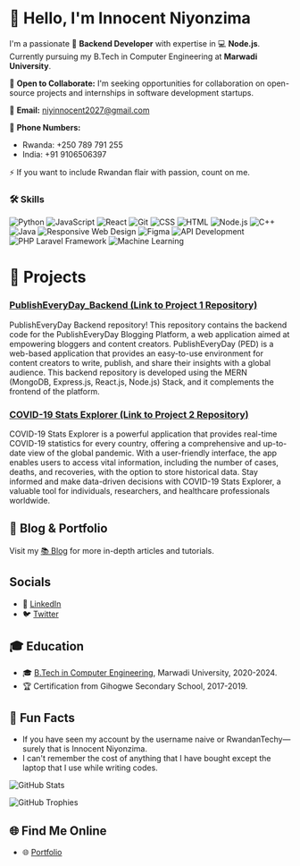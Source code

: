# 👋 Hello, I'm Innocent Niyonzima

I'm a passionate 🚀 **Backend Developer** with expertise in 💻 **Node.js**. Currently pursuing my B.Tech in Computer Engineering at **Marwadi University**.

🤝 **Open to Collaborate:** I'm seeking opportunities for collaboration on open-source projects and internships in software development startups.

📧 **Email:** niyinnocent2027@gmail.com

📱 **Phone Numbers:**
- Rwanda: +250 789 791 255
- India: +91 9106506397

⚡ If you want to include Rwandan flair with passion, count on me.

### 🛠️ Skills

![Python](https://img.shields.io/badge/Python-Intermediate-blue?logo=python&style=for-the-badge)
![JavaScript](https://img.shields.io/badge/JavaScript-Advanced-yellow?logo=javascript&style=for-the-badge)
![React](https://img.shields.io/badge/React-Expert-blue?logo=react&style=for-the-badge)
![Git](https://img.shields.io/badge/Git-Advanced-red?logo=git&style=for-the-badge)
![CSS](https://img.shields.io/badge/CSS-Advanced-purple?logo=css3&style=for-the-badge)
![HTML](https://img.shields.io/badge/HTML-Advanced-orange?logo=html5&style=for-the-badge)
![Node.js](https://img.shields.io/badge/Node.js-Advanced-green?logo=node.js&style=for-the-badge)
![C++](https://img.shields.io/badge/C++-Intermediate-blue?style=for-the-badge)
![Java](https://img.shields.io/badge/Java-Intermediate-orange?logo=java&style=for-the-badge)
![Responsive Web Design](https://img.shields.io/badge/Responsive%20Web%20Design-Advanced-blueviolet?style=for-the-badge)
![Figma](https://img.shields.io/badge/Figma-Intermediate-lightgrey?logo=figma&style=for-the-badge)
![API Development](https://img.shields.io/badge/API%20Development-Advanced-brightgreen?style=for-the-badge)
![PHP Laravel Framework](https://img.shields.io/badge/PHP%20Laravel%20Framework-Intermediate-red?logo=laravel&style=for-the-badge)
![Machine Learning](https://img.shields.io/badge/Machine%20Learning-Intermediate-brightgreen?style=for-the-badge)


# 🚀 Projects

### [PublishEveryDay_Backend (Link to Project 1 Repository)](https://github.com/M-p-MU/PublishEveryDay_Backend)

PublishEveryDay Backend repository! This repository contains the backend code for the PublishEveryDay Blogging Platform, a web application aimed at empowering bloggers and content creators. PublishEveryDay (PED) is a web-based application that provides an easy-to-use environment for content creators to write, publish, and share their insights with a global audience. This backend repository is developed using the MERN (MongoDB, Express.js, React.js, Node.js) Stack, and it complements the frontend of the platform.

### [COVID-19 Stats Explorer (Link to Project 2 Repository)](https://github.com/Rwandantechy/covid-19-updates-explorer-using-nodejs)

COVID-19 Stats Explorer is a powerful application that provides real-time COVID-19 statistics for every country, offering a comprehensive and up-to-date view of the global pandemic. With a user-friendly interface, the app enables users to access vital information, including the number of cases, deaths, and recoveries, with the option to store historical data. Stay informed and make data-driven decisions with COVID-19 Stats Explorer, a valuable tool for individuals, researchers, and healthcare professionals worldwide.

## 📝 Blog & Portfolio

Visit my [📚 Blog](https://innocent-niyonzima.vercel.app/) for more in-depth articles and tutorials.

## Socials 

- 💼 [LinkedIn](https://www.linkedin.com/in/rwandan-techy-innocent/)
- 🐦 [Twitter](https://twitter.com/Innocentus8)

## 🎓 Education

- 🎓 [B.Tech in Computer Engineering](https://www.marwadiuniversity.ac.in/), Marwadi University, 2020-2024.
- 🏆 Certification from Gihogwe Secondary School, 2017-2019.

## 🌟 Fun Facts

- If you have seen my account by the username naive or RwandanTechy—surely that is Innocent Niyonzima.
- I can't remember the cost of anything that I have bought except the laptop that I use while writing codes.

![GitHub Stats](https://github-readme-stats.vercel.app/api?username=Rwandantechy&show_icons=true&count_private=true&theme=radical)

![GitHub Trophies](https://github-profile-trophy.vercel.app/?username=Rwandantechy&theme=radical&no-frame=false&no-bg=true&margin-w=6)
## 🌐 Find Me Online

- 🌐 [Portfolio](https://innocent-niyonzima.vercel.app/)
